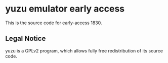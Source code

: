 yuzu emulator early access
=============

This is the source code for early-access 1830.

## Legal Notice

yuzu is a GPLv2 program, which allows fully free redistribution of its source code.